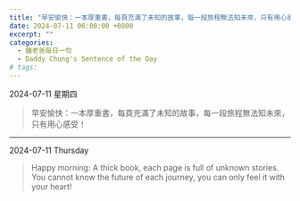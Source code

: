 ```yaml
---
title: "早安愉快：一本厚重書，每頁充滿了未知的故事，每一段旅程無法知未來，只有用心感受！ <br> Happy morning: A thick book, each page is full of unknown stories. You cannot know the future of each journey, you can only feel it with your heart!"
date: 2024-07-11 06:00:00 +0800
excerpt: ""
categories:
  - 鍾老爸每日一句
  - Daddy Chung's Sentence of the Day
# tags:
---
```


2024-07-11 星期四

> 早安愉快：一本厚重書，每頁充滿了未知的故事，每一段旅程無法知未來，只有用心感受！

---

2024-07-11 Thursday

> Happy morning: A thick book, each page is full of unknown stories. You cannot know the future of each journey, you can only feel it with your heart!
